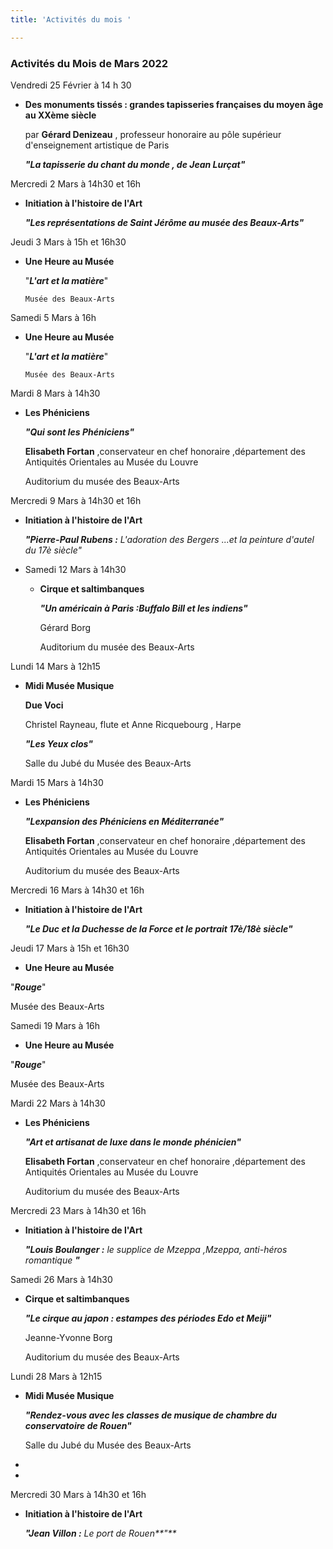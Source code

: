 ```yaml
---
title: 'Activités du mois '

---
```

### Activités du Mois de Mars 2022

Vendredi 25 Février à 14 h 30

* **Des monuments tissés : grandes tapisseries françaises du moyen âge au XXème siècle**

  par **Gérard Denizeau** , professeur honoraire au pôle supérieur d'enseignement artistique de Paris

  **_"La tapisserie du chant du monde , de Jean Lurçat"_**

Mercredi 2 Mars à 14h30 et 16h

* **Initiation à l'histoire de l'Art**

  **_"Les représentations de Saint Jérôme au musée des Beaux-Arts"_**  

Jeudi 3 Mars à 15h et 16h30

* **Une Heure au Musée**

     "**_L'art et la matière_**"

      Musée des Beaux-Arts

Samedi 5 Mars à 16h

* **Une Heure au Musée**

     "**_L'art et la matière_**"

      Musée des Beaux-Arts  

Mardi 8 Mars à 14h30   

* **Les Phéniciens**  

  **_"Qui sont les Phéniciens"_**  

  **Elisabeth Fortan** ,conservateur en chef honoraire ,département des Antiquités Orientales au Musée du Louvre  

  Auditorium du musée des Beaux-Arts   

Mercredi 9 Mars à 14h30 et 16h

* **Initiation à l'histoire de l'Art**

  **_"Pierre-Paul Rubens :_** _L'adoration des Bergers ...et la peinture d'autel du 17è siècle"_   
* Samedi 12 Mars à 14h30
  * **Cirque et saltimbanques**

    **_"Un américain à Paris :Buffalo Bill et les indiens"_**

    Gérard Borg

    Auditorium du musée des Beaux-Arts 

Lundi 14 Mars à 12h15

* **Midi Musée Musique**

  **Due Voci**

  Christel Rayneau, flute et Anne Ricquebourg , Harpe

  **_"Les Yeux clos"_**

  Salle du Jubé du Musée des Beaux-Arts  

Mardi 15 Mars à 14h30   

* **Les Phéniciens**  

  **_"Lexpansion des Phéniciens en Méditerranée"_**  

  **Elisabeth Fortan** ,conservateur en chef honoraire ,département des Antiquités Orientales au Musée du Louvre  

  Auditorium du musée des Beaux-Arts   

Mercredi 16 Mars à 14h30 et 16h

* **Initiation à l'histoire de l'Art**

  **_"Le Duc  et la Duchesse de la Force et le portrait 17è/18è siècle"_**  

Jeudi 17 Mars à 15h et 16h30

* **Une Heure au Musée**

"**_Rouge_**"

Musée des Beaux-Arts

Samedi 19 Mars à 16h

* **Une Heure au Musée**

"**_Rouge_**"

Musée des Beaux-Arts  

Mardi 22 Mars à 14h30   

* **Les Phéniciens**  

  **_"Art et artisanat de luxe dans le monde phénicien"_**  

  **Elisabeth Fortan** ,conservateur en chef honoraire ,département des Antiquités Orientales au Musée du Louvre  

  Auditorium du musée des Beaux-Arts 

Mercredi 23 Mars à 14h30 et 16h

* **Initiation à l'histoire de l'Art**

  **_"Louis Boulanger :_** _le supplice de Mzeppa ,Mzeppa, anti-héros romantique **"**_

Samedi 26 Mars à 14h30

* **Cirque et saltimbanques**

  **_"Le cirque au japon : estampes des périodes Edo et Meiji"_**

  Jeanne-Yvonne Borg

  Auditorium du musée des Beaux-Arts  

Lundi 28 Mars à 12h15

* **Midi Musée Musique**

  **_"Rendez-vous avec les classes de musique de chambre du conservatoire de Rouen"_**

  Salle du Jubé du Musée des Beaux-Arts
* 


*    

Mercredi 30 Mars à 14h30 et 16h

* **Initiation à l'histoire de l'Art**

  **_"Jean Villon :_** _Le port de Rouen**"**_

   